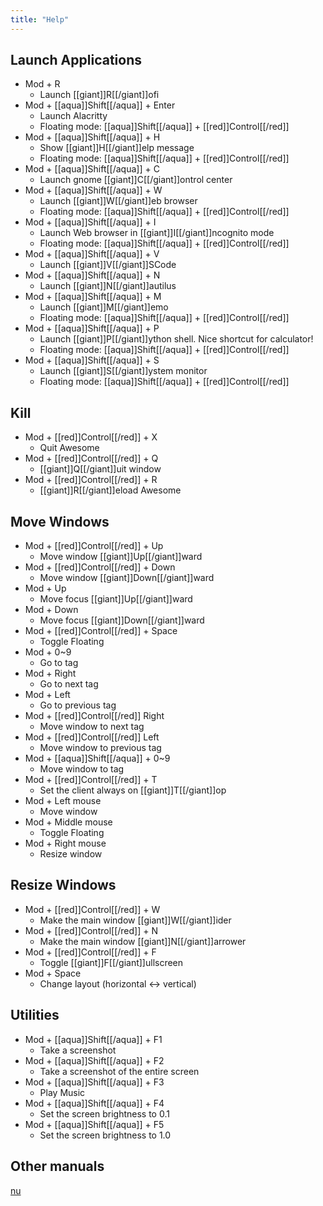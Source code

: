 ```yaml
---
title: "Help"
---
```


## Launch Applications

- Mod + R
  - Launch [[giant]]R[[/giant]]ofi
- Mod + [[aqua]]Shift[[/aqua]] + Enter
  - Launch Alacritty
  - Floating mode: [[aqua]]Shift[[/aqua]] + [[red]]Control[[/red]]
- Mod + [[aqua]]Shift[[/aqua]] + H
  - Show [[giant]]H[[/giant]]elp message
  - Floating mode: [[aqua]]Shift[[/aqua]] + [[red]]Control[[/red]]
- Mod + [[aqua]]Shift[[/aqua]] + C
  - Launch gnome [[giant]]C[[/giant]]ontrol center
- Mod + [[aqua]]Shift[[/aqua]] + W
  - Launch [[giant]]W[[/giant]]eb browser
  - Floating mode: [[aqua]]Shift[[/aqua]] + [[red]]Control[[/red]]
- Mod + [[aqua]]Shift[[/aqua]] + I
  - Launch Web browser in [[giant]]I[[/giant]]ncognito mode
  - Floating mode: [[aqua]]Shift[[/aqua]] + [[red]]Control[[/red]]
- Mod + [[aqua]]Shift[[/aqua]] + V
  - Launch [[giant]]V[[/giant]]SCode
- Mod + [[aqua]]Shift[[/aqua]] + N
  - Launch [[giant]]N[[/giant]]autilus
- Mod + [[aqua]]Shift[[/aqua]] + M
  - Launch [[giant]]M[[/giant]]emo
  - Floating mode: [[aqua]]Shift[[/aqua]] + [[red]]Control[[/red]]
- Mod + [[aqua]]Shift[[/aqua]] + P
  - Launch [[giant]]P[[/giant]]ython shell. Nice shortcut for calculator!
  - Floating mode: [[aqua]]Shift[[/aqua]] + [[red]]Control[[/red]]
- Mod + [[aqua]]Shift[[/aqua]] + S
  - Launch [[giant]]S[[/giant]]ystem monitor
  - Floating mode: [[aqua]]Shift[[/aqua]] + [[red]]Control[[/red]]

## Kill

- Mod + [[red]]Control[[/red]] + X
  - Quit Awesome
- Mod + [[red]]Control[[/red]] + Q
  - [[giant]]Q[[/giant]]uit window
- Mod + [[red]]Control[[/red]] + R
  - [[giant]]R[[/giant]]eload Awesome

## Move Windows

- Mod + [[red]]Control[[/red]] + Up
  - Move window [[giant]]Up[[/giant]]ward
- Mod + [[red]]Control[[/red]] + Down
  - Move window [[giant]]Down[[/giant]]ward
- Mod + Up
  - Move focus [[giant]]Up[[/giant]]ward
- Mod + Down
  - Move focus [[giant]]Down[[/giant]]ward
- Mod + [[red]]Control[[/red]] + Space
  - Toggle Floating
- Mod + 0~9
  - Go to tag
- Mod + Right
  - Go to next tag
- Mod + Left
  - Go to previous tag
- Mod + [[red]]Control[[/red]] Right
  - Move window to next tag
- Mod + [[red]]Control[[/red]] Left
  - Move window to previous tag
- Mod + [[aqua]]Shift[[/aqua]] + 0~9
  - Move window to tag
- Mod + [[red]]Control[[/red]] + T
  - Set the client always on [[giant]]T[[/giant]]op
- Mod + Left mouse
  - Move window
- Mod + Middle mouse
  - Toggle Floating
- Mod + Right mouse
  - Resize window

## Resize Windows

- Mod + [[red]]Control[[/red]] + W
  - Make the main window [[giant]]W[[/giant]]ider
- Mod + [[red]]Control[[/red]] + N
  - Make the main window [[giant]]N[[/giant]]arrower
- Mod + [[red]]Control[[/red]] + F
  - Toggle [[giant]]F[[/giant]]ullscreen
- Mod + Space
  - Change layout (horizontal <-> vertical)

## Utilities

- Mod + [[aqua]]Shift[[/aqua]] + F1
  - Take a screenshot
- Mod + [[aqua]]Shift[[/aqua]] + F2
  - Take a screenshot of the entire screen
- Mod + [[aqua]]Shift[[/aqua]] + F3
  - Play Music
- Mod + [[aqua]]Shift[[/aqua]] + F4
  - Set the screen brightness to 0.1
- Mod + [[aqua]]Shift[[/aqua]] + F5
  - Set the screen brightness to 1.0

## Other manuals

[nu](nus.html)
